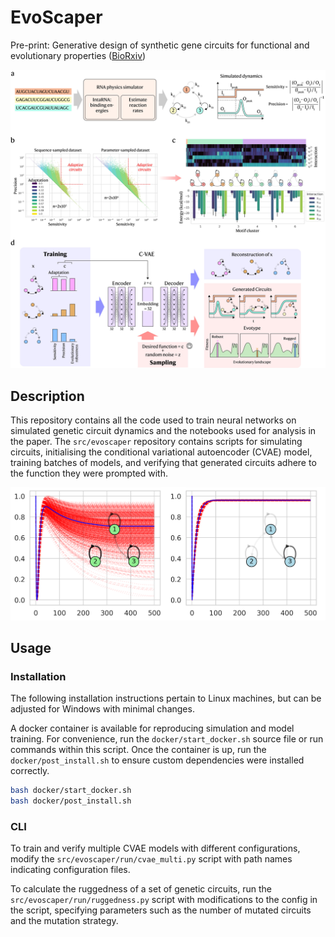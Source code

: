 # EvoScaper

Pre-print: Generative design of synthetic gene circuits for functional and evolutionary properties ([BioRxiv](https://www.biorxiv.org/content/10.1101/2025.09.26.678595v1))

![Project overview](assets/cvae_figure1.jpg)

## Description

This repository contains all the code used to train neural networks on simulated genetic circuit dynamics and the notebooks used for analysis in the paper. The `src/evoscaper` repository contains scripts for simulating circuits, initialising the conditional variational autoencoder (CVAE) model, training batches of models, and verifying that generated circuits adhere to the function they were prompted with. 

![Ruggedness of two adaptable RNA circuits](assets/ys_sample.png)

## Usage

### Installation

The following installation instructions pertain to Linux machines, but can be adjusted for Windows with minimal changes.

A docker container is available for reproducing simulation and model training. For convenience, run the `docker/start_docker.sh` source file or run commands within this script. Once the container is up, run the `docker/post_install.sh` to ensure custom dependencies were installed correctly.

```bash
bash docker/start_docker.sh 
bash docker/post_install.sh
```

### CLI

To train and verify multiple CVAE models with different configurations, modify the `src/evoscaper/run/cvae_multi.py` script with path names indicating configuration files. 

To calculate the ruggedness of a set of genetic circuits, run the `src/evoscaper/run/ruggedness.py` script with modifications to the config in the script, specifying parameters such as the number of mutated circuits and the mutation strategy. 
